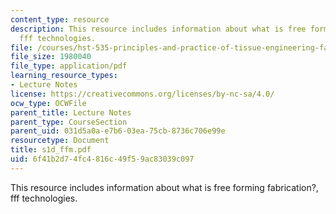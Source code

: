 ```yaml
---
content_type: resource
description: This resource includes information about what is free forming fabrication?,
  fff technologies.
file: /courses/hst-535-principles-and-practice-of-tissue-engineering-fall-2004/6f41b2d74fc4816c49f59ac83039c097_s1d_ffm.pdf
file_size: 1980040
file_type: application/pdf
learning_resource_types:
- Lecture Notes
license: https://creativecommons.org/licenses/by-nc-sa/4.0/
ocw_type: OCWFile
parent_title: Lecture Notes
parent_type: CourseSection
parent_uid: 031d5a0a-e7b6-03ea-75cb-8736c706e99e
resourcetype: Document
title: s1d_ffm.pdf
uid: 6f41b2d7-4fc4-816c-49f5-9ac83039c097
---
```

This resource includes information about what is free forming fabrication?, fff technologies.